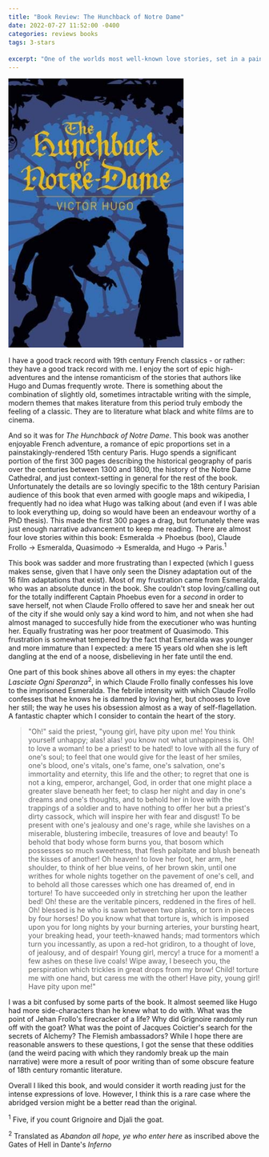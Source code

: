 ```yaml
---
title: "Book Review: The Hunchback of Notre Dame"
date: 2022-07-27 11:52:00 -0400
categories: reviews books
tags: 3-stars

excerpt: "One of the worlds most well-known love stories, set in a painstakingly rendered 15th century Paris"
---
```

<img src="/assets/images/the-hunchback-of-notre-dame.jpg" alt="Book cover for The Hunchback of Notre Dame" width="350">

<i class="fas fa-star fa-lg"></i>
<i class="fas fa-star fa-lg"></i>
<i class="fas fa-star fa-lg"></i>
<i class="far fa-star fa-lg"></i>
<i class="far fa-star fa-lg"></i>

I have a good track record with 19th century French classics - or rather: they have a good track record with me. I enjoy the sort of epic high-adventures and the intense romanticism of the stories that authors like Hugo and Dumas frequently wrote. There is something about the combination of slightly old, sometimes intractable writing with the simple, modern themes that makes literature from this period truly embody the feeling of a classic. They are to literature what black and white films are to cinema.

And so it was for *The Hunchback of Notre Dame*. This book was another enjoyable French adventure, a romance of epic proportions set in a painstakingly-rendered 15th century Paris. Hugo spends a significant portion of the first 300 pages describing the historical geography of paris over the centuries between 1300 and 1800, the history of the Notre Dame Cathedral, and just context-setting in general for the rest of the book. Unfortunately the details are so lovingly specific to the 18th century Parisian audience of this book that even armed with google maps and wikipedia, I frequently had no idea what Hugo was talking about (and even if I was able to look everything up, doing so would have been an endeavour worthy of a PhD thesis). This made the first 300 pages a drag, but fortunately there was just enough narrative advancement to keep me reading. There are almost four love stories within this book: Esmeralda -> Phoebus (boo), Claude Frollo -> Esmeralda, Quasimodo -> Esmeralda, and Hugo -> Paris.<sup>1</sup>

This book was sadder and more frustrating than I expected (which I guess makes sense, given that I have only seen the Disney adaptation out of the 16 film adaptations that exist). Most of my frustration came from Esmeralda, who was an absolute dunce in the book. She couldn't stop loving/calling out for the totally indifferent Captain Phoebus even for a *second* in order to save herself, not when Claude Frollo offered to save her and sneak her out of the city if she would only say a kind word to him, and not when she had almost managed to succesfully hide from the executioner who was hunting her. Equally frustrating was her poor treatment of Quasimodo. This frustration is somewhat tempered by the fact that Esmeralda was younger and more immature than I expected: a mere 15 years old when she is left dangling at the end of a noose, disbelieving in her fate until the end.

One part of this book shines above all others in my eyes: the chapter *Lasciate Ogni Speranza*<sup>2</sup>, in which Claude Frollo finally confesses his love to the imprisoned Esmeralda. The febrile intensity with which Claude Frollo confesses that he knows he is damned by loving her, but chooses to love her still; the way he uses his obsession almost as a way of self-flagellation. A fantastic chapter which I consider to contain the heart of the story.

> "Oh!" said the priest, "young girl, have pity upon me! You think yourself unhappy; alas! alas! you know not what unhappiness is. Oh! to love a woman! to be a priest! to be hated! to love with all the fury of one's soul; to feel that one would give for the least of her smiles, one's blood, one's vitals, one's fame, one's salvation, one's immortality and eternity, this life and the other; to regret that one is not a king, emperor, archangel, God, in order that one might place a greater slave beneath her feet; to clasp her night and day in one's dreams and one's thoughts, and to behold her in love with the trappings of a soldier and to have nothing to offer her but a priest's dirty cassock, which will inspire her with fear and disgust! To be present with one's jealousy and one's rage, while she lavishes on a miserable, blustering imbecile, treasures of love and beauty! To behold that body whose form burns you, that bosom which possesses so much sweetness, that flesh palpitate and blush beneath the kisses of another! Oh heaven! to love her foot, her arm, her shoulder, to think of her blue veins, of her brown skin, until one writhes for whole nights together on the pavement of one's cell, and to behold all those caresses which one has dreamed of, end in torture! To have succeeded only in stretching her upon the leather bed! Oh! these are the veritable pincers, reddened in the fires of hell. Oh! blessed is he who is sawn between two planks, or torn in pieces by four horses! Do you know what that torture is, which is imposed upon you for long nights by your burning arteries, your bursting heart, your breaking head, your teeth-knawed hands; mad tormentors which turn you incessantly, as upon a red-hot gridiron, to a thought of love, of jealousy, and of despair! Young girl, mercy! a truce for a moment! a few ashes on these live coals! Wipe away, I beseech you, the perspiration which trickles in great drops from my brow! Child! torture me with one hand, but caress me with the other! Have pity, young girl! Have pity upon me!"

I was a bit confused by some parts of the book. It almost seemed like Hugo had more side-characters than he knew what to do with. What was the point of Jehan Frollo's firecracker of a life? Why did Grignoire randomly run off with the goat? What was the point of Jacques Coictier's search for the secrets of Alchemy? The Flemish ambassadors? While I hope there are reasonable answers to these questions, I got the sense that these oddities (and the weird pacing with which they randomly break up the main narrative) were more a result of poor writing than of some obscure feature of 18th century romantic literature. 

Overall I liked this book, and would consider it worth reading just for the intense expressions of love. However, I think this is a rare case where the abridged version might be a better read than the original.

 <sup>1</sup> Five, if you count Grignoire and Djali the goat.

 <sup>2</sup> Translated as *Abandon all hope, ye who enter here* as inscribed above the Gates of Hell in Dante's *Inferno* 